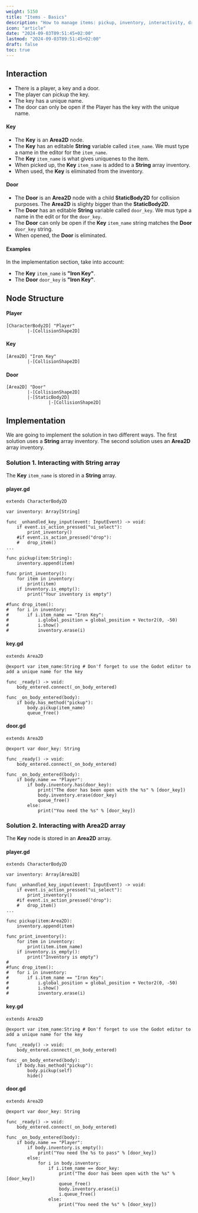 ```yaml
---
weight: 5150
title: "Items - Basics"
description: "How to manage items: pickup, inventory, interactivity, drop"
icon: "article"
date: "2024-09-03T09:51:45+02:00"
lastmod: "2024-09-03T09:51:45+02:00"
draft: false
toc: true
---
```


## Interaction

- There is a player, a key and a door.
- The player can pickup the key.
- The key has a unique name.
- The door can only be open if the Player has the key with the unique name.

#### Key
- The **Key** is an **Area2D** node.
- The **Key** has an editable **String** variable called `item_name`. We must type a name in the editor for the `item_name`.
- The **Key** `item_name` is what gives uniquenes to the item.
- When picked up, the **Key** `item_name` is added to a **String** array inventory.
- When used, the **Key** is eliminated from the inventory.

#### Door
- The **Door** is an **Area2D** node with a child **StaticBody2D** for collision purposes. The **Area2D** is slighty bigger than the **StaticBody2D**.
- The **Door** has an editable **String** variable called `door_key`. We mus type a name in the edit or for the `door_key`.
- The **Door** can only be open if the **Key** `item_name` string matches the **Door** `door_key` string. 
- When opened, the **Door** is eliminated.

#### Examples
In the implementation section, take into account:
- The **Key** `item_name` is **"Iron Key"**.
- The **Door** `door_key` is **"Iron Key"**. 


## Node Structure

#### Player
```
[CharacterBody2D] "Player"
		|-[CollisionShape2D]
```

#### Key
```
[Area2D] "Iron Key"
		|-[CollisionShape2D]
```

#### Door
```
[Area2D] "Door"
		|-[CollisionShape2D]
		|-[StaticBody2D]
				|-[CollisionShape2D]
```


## Implementation

We are going to implement the solution in two different ways. The first solution uses a **String** array inventory. The second solution uses an **Area2D** array inventory.

### Solution 1. Interacting with String array

The **Key** `item_name` is stored in a **String** array.

#### player.gd
```gdscript
extends CharacterBody2D

var inventory: Array[String]

func _unhandled_key_input(event: InputEvent) -> void:
	if event.is_action_pressed("ui_select"):
		print_inventory()
	#if event.is_action_pressed("drop"):
	#	drop_item()
...

func pickup(item:String):
	inventory.append(item)

func print_inventory():
	for item in inventory:
		print(item)
	if inventory.is_empty():
		print("Your inventory is empty")

#func drop_item():
#	for i in inventory:
#		if i.item_name == "Iron Key":
#			i.global_position = global_position + Vector2(0, -50)
#			i.show()
#			inventory.erase(i)
```

#### key.gd

```gdscript
extends Area2D

@export var item_name:String # Don'f forget to use the Godot editor to add a unique name for the key

func _ready() -> void:
	body_entered.connect(_on_body_entered)

func _on_body_entered(body):
	if body.has_method("pickup"):
		body.pickup(item_name)
		queue_free()
```

#### door.gd

```gdscript
extends Area2D

@export var door_key: String

func _ready() -> void:
	body_entered.connect(_on_body_entered)

func _on_body_entered(body):
	if body.name == "Player":
		if body.inventory.has(door_key):
			print("The door has been open with the %s" % [door_key])
			body.inventory.erase(door_key)
			queue_free()
		else:
			print("You need the %s" % [door_key])
```


### Solution 2. Interacting with Area2D array

The **Key** node is stored in an **Area2D** array.

#### player.gd

```gdscript
extends CharacterBody2D

var inventory: Array[Area2D]

func _unhandled_key_input(event: InputEvent) -> void:
	if event.is_action_pressed("ui_select"):
		print_inventory()
	#if event.is_action_pressed("drop"):
	#	drop_item()
...

func pickup(item:Area2D):
	inventory.append(item)

func print_inventory():
	for item in inventory:
		print(item.item_name)
	if inventory.is_empty():
		print("Inventory is empty")
#	
#func drop_item():
#	for i in inventory:
#		if i.item_name == "Iron Key":
#			i.global_position = global_position + Vector2(0, -50)
#			i.show()
#			inventory.erase(i)
```

#### key.gd

```gdscript
extends Area2D

@export var item_name:String # Don'f forget to use the Godot editor to add a unique name for the key

func _ready() -> void:
	body_entered.connect(_on_body_entered)

func _on_body_entered(body):
	if body.has_method("pickup"):
		body.pickup(self)
		hide()
```

#### door.gd

```gdscript
extends Area2D

@export var door_key: String

func _ready() -> void:
	body_entered.connect(_on_body_entered)

func _on_body_entered(body):
	if body.name == "Player":
		if body.inventory.is_empty():
			print("You need the %s to pass" % [door_key])
		else:
			for i in body.inventory:
				if i.item_name == door_key:
					print("The door has been open with the %s" % [door_key])
					queue_free()
					body.inventory.erase(i)
					i.queue_free()
				else:
					print("You need the %s" % [door_key])
```

